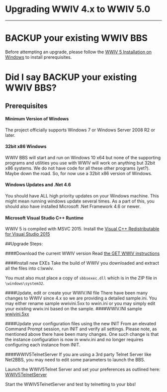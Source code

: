 # Upgrading WWIV 4.x to WWIV 5.0
***

# BACKUP your existing WWIV BBS


Before attempting an upgrade, please follow the 
[WWIV 5 Installation on Windows](windows_installation.md)
to install prerequisites.

# Did I say BACKUP your existing WWIV BBS? 

## Prerequisites

#### Minimum Version of Windows
The project officially supports Windows 7 or Windows Server 2008 R2 or later.

#### 32bit x86 Windows
WWIV BBS will start and run on Windows 10 x64 but none 
of the supporting programs and utilities you use with WWIV
will work on anything but 32bit x86 systems. We do not have code for 
all these other programs (yet?). Maybe down the road. So, for now 
use a 32bit x86 version of Windows.

#### Windows Updates and .Net 4.6
You should have ALL high priority updates on your Windows machine.
This might mean running windows update several times. As a part of this, 
you should also have installed Microsoft .Net Framework 4.6 or newer.

#### Microsoft Visual Studio C++ Runtime

WWIV 5 is compiled with MSVC 2015. Install the 
[Visual C++ Redistributable for Visual Studio 2015](https://www.microsoft.com/en-us/download/details.aspx?id=48145)


##Upgrade Steps:

####Download the current WWIV version
Read [the GET WWIV instructions](index.md#get-wwiv-50) 

####Install new EXEs
Take the build of WWIV you downloaded and extract all the  files 
into c:\wwiv.

You must also must place a copy of ```sbbsexec.dll``` which is in the ZIP file in ```\windows\system32```.

####Update, edit or create your WWIV.INI file
There have been many changes to WWIV since 4.x so we are providing a detailed sample.ini.
You may either rename sample wwivini.5xx to wwin.ini or you may simply edit your existing wwiv.ini based on the sample.
####WWIV.INI sample 
[wwivini.5xx](wwivini.md)

####Update your configuration files using the new INIT
From an elevated Command Prompt session, run INIT and verify all settings.
Please note, as mentioned above there have been many changes. One such change is that the instance configuration is now 
in wwiv.ini and no longer requires configuring each instance from INIT.

####WWIV5TelnetServer
If you are using a 3rd party Telnet Server like Net2BBS, you may need to edit some parameters to launch the BBS.

Launch the WWIV5Telnet Server and set your preferences as outlined here: 
[WWIV5TelnetServer](wwiv_5_telnet_server.md)

Start the WWIV5TelnetServer and test by telnetting to your bbs!







